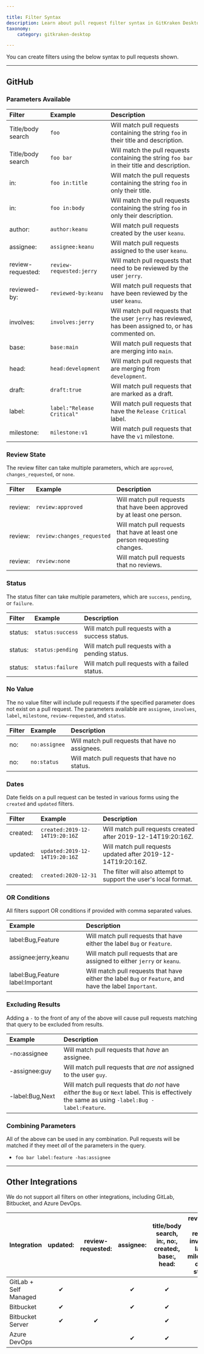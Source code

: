 ```yaml
---

title: Filter Syntax
description: Learn about pull request filter syntax in GitKraken Desktop.
taxonomy:
    category: gitkraken-desktop

---
```


You can create filters using the below syntax to pull requests shown.

***

## GitHub

### Parameters Available

|Filter             |Example                        |Description                                                                                            |
|:------------------|:------------------------------|:------------------------------------------------------------------------------------------------------|
|Title/body search  |`foo`                          |Will match pull requests containing the string `foo` in their title and description.                   |
|Title/body search  |`foo bar`                      |Will match the pull requests containing the string `foo bar` in their title and description.           |
|in:                |`foo in:title`                 |Will match the pull requests containing the string `foo` in only their title.                          |
|in:                |`foo in:body`                  |Will match the pull requests containing the string `foo` in only their description.                    |
|author:            |`author:keanu`                 |Will match pull requests created by the user `keanu`.                                                  |
|assignee:          |`assignee:keanu`               |Will match pull requests assigned to the user `keanu`.                                                 |
|review-requested:  |`review-requested:jerry`       |Will match pull requests that need to be reviewed by the user `jerry`.                                 |
|reviewed-by:       |`reviewed-by:keanu`            |Will match pull requests that have been reviewed by the user `keanu`.                                  |
|involves:          |`involves:jerry`               |Will match pull requests that the user `jerry` has reviewed, has been assigned to, or has commented on.|
|base:              |`base:main`                    |Will match pull requests that are merging into `main`.                                                 |
|head:              |`head:development`             |Will match pull requests that are merging from `development`.                                          |
|draft:             |`draft:true`                   |Will match pull requests that are marked as a draft.                                                   |
|label:             |`label:"Release Critical"`     |Will match pull requests that have the `Release Critical` label.                                       |
|milestone:         |`milestone:v1`                 |Will match pull requests that have the `v1` milestone.                                                 |

### Review State
The review filter can take multiple parameters, which are `approved`, `changes_requested`, or `none`.

|Filter             |Example                        |Description                                                                                            |
|:------------------|:------------------------------|:------------------------------------------------------------------------------------------------------|
|review:            |`review:approved`              |Will match pull requests that have been approved by at least one person.                               |
|review:            |`review:changes_requested`     |Will match pull requests that have at least one person requesting changes.                             |
|review:            |`review:none`                  |Will match pull requests that no reviews.                                                              |

### Status
The status filter can take multiple parameters, which are `success`, `pending`, or `failure`.

|Filter             |Example                        |Description                                                                                            |
|:------------------|:------------------------------|:------------------------------------------------------------------------------------------------------|
|status:            |`status:success`               |Will match pull requests with a success status.                                                        |
|status:            |`status:pending`               |Will match pull requests with a pending status.                                                        |
|status:            |`status:failure`               |Will match pull requests with a failed status.                                                         |

### No Value
The no value filter will include pull requests if the specified parameter does not exist on a pull request. The parameters available are `assignee`, `involves`, `label`, `milestone`, `review-requested`, and `status`.

|Filter             |Example                        |Description                                                                                            |
|:------------------|:------------------------------|:------------------------------------------------------------------------------------------------------|
|no:                |`no:assignee`                  |Will match pull requests that have no assignees.                                                       |
|no:                |`no:status`                    |Will match pull requests that have no status.                                                          |

### Dates
Date fields on a pull request can be tested in various forms using the `created` and `updated` filters.

|Filter             |Example                        |Description                                                                                            |
|:------------------|:------------------------------|:------------------------------------------------------------------------------------------------------|
|created:           |`created:2019-12-14T19:20:16Z` |Will match pull requests created after 2019-12-14T19:20:16Z.                                           |
|updated:           |`updated:2019-12-14T19:20:16Z` |Will match pull requests updated after 2019-12-14T19:20:16Z.                                           |
|created:           |`created:2020-12-31`           |The filter will also attempt to support the user's local format.                                       |

### OR Conditions
All filters support OR conditions if provided with comma separated values.

|Example                            |Description                                                                                            |
|:----------------------------------|:------------------------------------------------------------------------------------------------------|
|label:Bug,Feature                  |Will match pull requests that have either the label `Bug` or `Feature`.                                |
|assignee:jerry,keanu               |Will match pull requests that are assigned to either `jerry` or `keanu`.                               |
|label:Bug,Feature label:Important  |Will match pull requests that have either the label `Bug` or `Feature`, and have the label `Important`.|

### Excluding Results
Adding a `-` to the front of any of the above will cause pull requests matching that query to be excluded from results.

|Example&nbsp;&nbsp;&nbsp;&nbsp;&nbsp;&nbsp;&nbsp;&nbsp;&nbsp;&nbsp;&nbsp;&nbsp;&nbsp;&nbsp;|Description                                                                                    |
|:----------------------------------|:------------------------------------------------------------------------------------------------------------------------------------------------------|
|-no:assignee                       |Will match pull requests that _have_ an assignee.                                                                                                      |
|-assignee:guy                      |Will match pull requests that _are not_ assigned to the user `guy`.                                                                                    |
|-label:Bug,Next                    |Will match pull requests that _do not_ have _either_ the `Bug` or `Next` label. This is effectively the same as using `-label:Bug -label:Feature`.     |

### Combining Parameters
All of the above can be used in any combination. Pull requests will be matched if they meet _all_ of the parameters in the query.

+ `foo bar label:feature -has:assignee`

***

## Other Integrations

We do not support all filters on other integrations, including GitLab, Bitbucket, and Azure DevOps.

|Integration          |updated:|review-requested:|assignee:|title/body search, in:, no:, created:, base:, head:|reviewed-by:, review:, involves:, label:, milestone:, draft:, status:|
|---------------------|:------:|:---------------:|:-------:|:-------------------------------------------------:|:-------------------------------------------------------------------:|
|GitLab + Self Managed|✔       |                 |✔        |✔                                                  |                                                                     |
|Bitbucket            |✔       |                 |✔        |✔                                                  |                                                                     |
|Bitbucket Server     |✔       |✔                |         |✔                                                  |                                                                     |
|Azure DevOps         |        |                 |✔        |✔                                                  |                                                                     |
